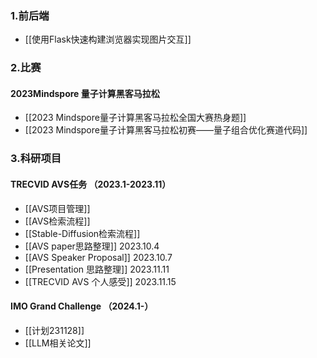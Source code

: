 ---
---
### 1.前后端
+ [[使用Flask快速构建浏览器实现图片交互]]

### 2.比赛
#### 2023Mindspore 量子计算黑客马拉松
+ [[2023 Mindspore量子计算黑客马拉松全国大赛热身题]]
+ [[2023 Mindspore量子计算黑客马拉松初赛——量子组合优化赛道代码]]

### 3.科研项目
#### TRECVID AVS任务 （2023.1-2023.11）
+ [[AVS项目管理]]
+ [[AVS检索流程]]
+ [[Stable-Diffusion检索流程]]
+ [[AVS paper思路整理]]   2023.10.4
+ [[AVS Speaker Proposal]] 2023.10.7
+ [[Presentation 思路整理]] 2023.11.11
+ [[TRECVID AVS 个人感受]] 2023.11.15

####  IMO Grand Challenge （2024.1-）
+ [[计划231128]]
+ [[LLM相关论文]]


